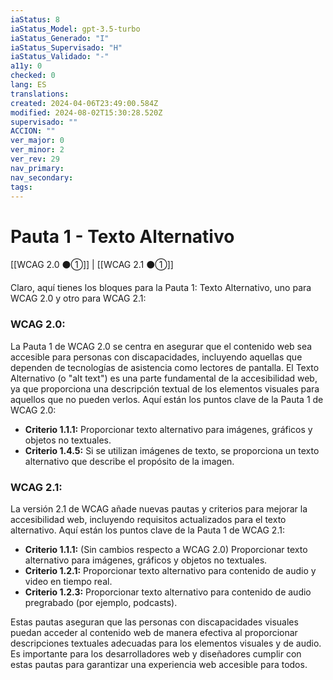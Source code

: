 ```yaml
---
iaStatus: 8
iaStatus_Model: gpt-3.5-turbo
iaStatus_Generado: "I"
iaStatus_Supervisado: "H"
iaStatus_Validado: "-"
a11y: 0
checked: 0
lang: ES
translations: 
created: 2024-04-06T23:49:00.584Z
modified: 2024-08-02T15:30:28.520Z
supervisado: ""
ACCION: ""
ver_major: 0
ver_minor: 2
ver_rev: 29
nav_primary: 
nav_secondary: 
tags:
---
```

# Pauta 1 - Texto Alternativo

[[WCAG 2.0 ⚫①]] | [[WCAG 2.1 ⚫①]]

Claro, aquí tienes los bloques para la Pauta 1: Texto Alternativo, uno para WCAG 2.0 y otro para WCAG 2.1:

### WCAG 2.0:

La Pauta 1 de WCAG 2.0 se centra en asegurar que el contenido web sea accesible para personas con discapacidades, incluyendo aquellas que dependen de tecnologías de asistencia como lectores de pantalla. El Texto Alternativo (o "alt text") es una parte fundamental de la accesibilidad web, ya que proporciona una descripción textual de los elementos visuales para aquellos que no pueden verlos. Aquí están los puntos clave de la Pauta 1 de WCAG 2.0:

- **Criterio 1.1.1:** Proporcionar texto alternativo para imágenes, gráficos y objetos no textuales.
- **Criterio 1.4.5:** Si se utilizan imágenes de texto, se proporciona un texto alternativo que describe el propósito de la imagen.

### WCAG 2.1:

La versión 2.1 de WCAG añade nuevas pautas y criterios para mejorar la accesibilidad web, incluyendo requisitos actualizados para el texto alternativo. Aquí están los puntos clave de la Pauta 1 de WCAG 2.1:

- **Criterio 1.1.1:** (Sin cambios respecto a WCAG 2.0) Proporcionar texto alternativo para imágenes, gráficos y objetos no textuales.
- **Criterio 1.2.1:** Proporcionar texto alternativo para contenido de audio y video en tiempo real.
- **Criterio 1.2.3:** Proporcionar texto alternativo para contenido de audio pregrabado (por ejemplo, podcasts).

Estas pautas aseguran que las personas con discapacidades visuales puedan acceder al contenido web de manera efectiva al proporcionar descripciones textuales adecuadas para los elementos visuales y de audio. Es importante para los desarrolladores web y diseñadores cumplir con estas pautas para garantizar una experiencia web accesible para todos.
